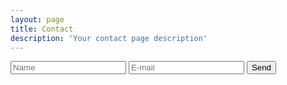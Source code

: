 ```yaml
---
layout: page
title: Contact
description: 'Your contact page description'
---
```


<div class="container-readable">
  <form action="https://formspree.io/your@email.com"
        method="POST">
      <input type="text" name="name" placeholder="Name">
      <input type="email" name="_replyto"  placeholder="E-mail">
      <input type="submit" value="Send">
  </form>
</div>